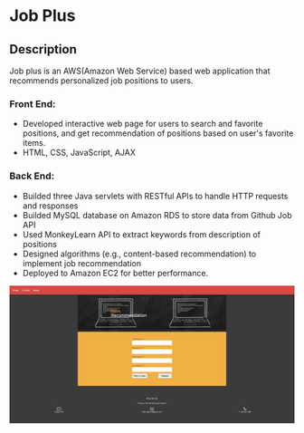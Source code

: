 # Job Plus

## Description
Job plus is an AWS(Amazon Web Service) based web application that recommends personalized job positions to users. 

### Front End:
* Developed interactive web page for users to search and favorite positions, and get recommendation of positions based on user's favorite items. 
* HTML, CSS, JavaScript, AJAX

### Back End:
* Builded three Java servlets with RESTful APIs to handle HTTP requests and responses
* Builded MySQL database on Amazon RDS to store data from Github Job API
* Used MonkeyLearn API to extract keywords from description of positions
* Designed algorithms (e.g., content-based recommendation) to implement job recommendation
* Deployed to Amazon EC2 for better performance. 

![Image of Job Plus](./src/main/webapp/assets/register.png)
